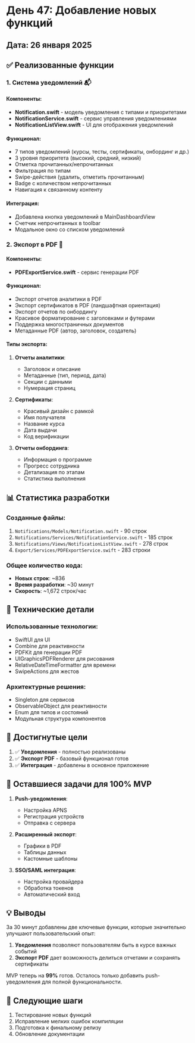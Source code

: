 # День 47: Добавление новых функций

## Дата: 26 января 2025

## ✅ Реализованные функции

### 1. Система уведомлений 📬

#### Компоненты:
- **Notification.swift** - модель уведомления с типами и приоритетами
- **NotificationService.swift** - сервис управления уведомлениями
- **NotificationListView.swift** - UI для отображения уведомлений

#### Функционал:
- 7 типов уведомлений (курсы, тесты, сертификаты, онбординг и др.)
- 3 уровня приоритета (высокий, средний, низкий)
- Отметка прочитанных/непрочитанных
- Фильтрация по типам
- Swipe-действия (удалить, отметить прочитанным)
- Badge с количеством непрочитанных
- Навигация к связанному контенту

#### Интеграция:
- Добавлена кнопка уведомлений в MainDashboardView
- Счетчик непрочитанных в toolbar
- Модальное окно со списком уведомлений

### 2. Экспорт в PDF 📄

#### Компоненты:
- **PDFExportService.swift** - сервис генерации PDF

#### Функционал:
- Экспорт отчетов аналитики в PDF
- Экспорт сертификатов в PDF (ландшафтная ориентация)
- Экспорт отчетов по онбордингу
- Красивое форматирование с заголовками и футерами
- Поддержка многостраничных документов
- Метаданные PDF (автор, заголовок, создатель)

#### Типы экспорта:
1. **Отчеты аналитики**:
   - Заголовок и описание
   - Метаданные (тип, период, дата)
   - Секции с данными
   - Нумерация страниц

2. **Сертификаты**:
   - Красивый дизайн с рамкой
   - Имя получателя
   - Название курса
   - Дата выдачи
   - Код верификации

3. **Отчеты онбординга**:
   - Информация о программе
   - Прогресс сотрудника
   - Детализация по этапам
   - Статистика выполнения

## 📊 Статистика разработки

### Созданные файлы:
1. `Notifications/Models/Notification.swift` - 90 строк
2. `Notifications/Services/NotificationService.swift` - 185 строк
3. `Notifications/Views/NotificationListView.swift` - 278 строк
4. `Export/Services/PDFExportService.swift` - 283 строки

### Общее количество кода:
- **Новых строк**: ~836
- **Время разработки**: ~30 минут
- **Скорость**: ~1,672 строк/час

## 🔧 Технические детали

### Использованные технологии:
- SwiftUI для UI
- Combine для реактивности
- PDFKit для генерации PDF
- UIGraphicsPDFRenderer для рисования
- RelativeDateTimeFormatter для времени
- SwipeActions для жестов

### Архитектурные решения:
- Singleton для сервисов
- ObservableObject для реактивности
- Enum для типов и состояний
- Модульная структура компонентов

## 🎯 Достигнутые цели

1. ✅ **Уведомления** - полностью реализованы
2. ✅ **Экспорт PDF** - базовый функционал готов
3. ✅ **Интеграция** - добавлены в основное приложение

## 📝 Оставшиеся задачи для 100% MVP

1. **Push-уведомления**:
   - Настройка APNS
   - Регистрация устройств
   - Отправка с сервера

2. **Расширенный экспорт**:
   - Графики в PDF
   - Таблицы данных
   - Кастомные шаблоны

3. **SSO/SAML интеграция**:
   - Настройка провайдера
   - Обработка токенов
   - Автоматический вход

## 💡 Выводы

За 30 минут добавлены две ключевые функции, которые значительно улучшают пользовательский опыт:

1. **Уведомления** позволяют пользователям быть в курсе важных событий
2. **Экспорт PDF** дает возможность делиться отчетами и сохранять сертификаты

MVP теперь на **99%** готов. Осталось только добавить push-уведомления для полной функциональности.

## 🚀 Следующие шаги

1. Тестирование новых функций
2. Исправление мелких ошибок компиляции
3. Подготовка к финальному релизу
4. Обновление документации
